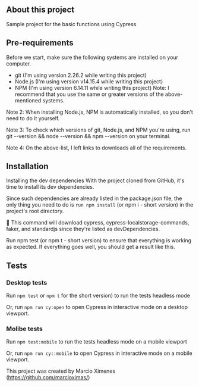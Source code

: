 
## About this project

Sample project for the basic functions using Cypress 

## Pre-requirements
Before we start, make sure the following systems are installed on your computer.



- git (I'm using version 2.26.2 while writing this project)
- Node.js (I'm using version v14.15.4 while writing this project)
- NPM (I'm using version 6.14.11 while writing this project)
 Note: I recommend that you use the same or greater versions of the above-mentioned systems.

Note 2: When installing Node.js, NPM is automatically installed, so you don't need to do it yourself.

Note 3: To check which versions of git, Node.js, and NPM you're using, run git --version && node --version && npm --version on your terminal.

Note 4: On the above-list, I left links to downloads all of the requirements.

## Installation


Installing the dev dependencies
With the project cloned from GitHub, it's time to install its dev dependencies.

Since such dependencies are already listed in the package.json file, the only thing you need to do is `run npm install` (or npm i - short version) in the project's root directory.

🧙 This command will download cypress, cypress-localstorage-commands, faker, and standardjs since they're listed as devDependencies.

Run npm test (or npm t - short version) to ensure that everything is working as expected. If everything goes well, you should get a result like this.

## Tests

### Desktop tests
Run `npm test` or `npm t` for the short version) to run the tests headless mode

Or, run `npm run cy:open` to open Cypress in interactive mode on a desktop viewport.


### Molibe tests
Run `npm test:mobile`  to run the tests headless mode on a mobile viewport

Or, run `npm run cy::mobile` to open Cypress in interactive mode on a mobile viewport.

This project  was created by Marcio Ximenes (https://github.com/marcioximas/)